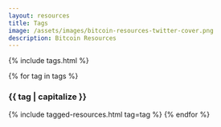 ```yaml
---
layout: resources
title: Tags
image: /assets/images/bitcoin-resources-twitter-cover.png
description: Bitcoin Resources
---
```


{% include tags.html %}

{% for tag in tags %}
### {{ tag | capitalize }}
{% include tagged-resources.html tag=tag %}
{% endfor %}
